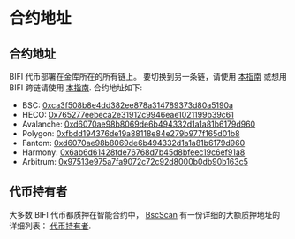 # 合约地址

## 合约地址

BIFI 代币部署在金库所在的所有链上。 要切换到另一条链，请使用 [本指南](../how-to-guides/how-to-add-and-switch-networks-on-beefy-finance.md) 或想用 BIFI 跨链请使用 [本指南](../how-to-guides/how-to-bridge-bifi-cross-chain.md). 合约地址如下:

* BSC: [0xca3f508b8e4dd382ee878a314789373d80a5190a](https://bscscan.com/token/0xca3f508b8e4dd382ee878a314789373d80a5190a)
* HECO: [0x765277eebeca2e31912c9946eae1021199b39c61](https://hecoinfo.com/token/0x765277eebeca2e31912c9946eae1021199b39c61)
* Avalanche: [0xd6070ae98b8069de6b494332d1a1a81b6179d960](https://avascan.info/blockchain/c/token/0xd6070ae98b8069de6b494332d1a1a81b6179d960)
* Polygon: [0xfbdd194376de19a88118e84e279b977f165d01b8](https://polygonscan.com/token/0xFbdd194376de19a88118e84E279b977f165d01b8)
* Fantom: [0xd6070ae98b8069de6b494332d1a1a81b6179d960](https://ftmscan.com/token/0xd6070ae98b8069de6b494332d1a1a81b6179d960)
* Harmony: [0x6ab6d61428fde76768d7b45d8bfeec19c6ef91a8](https://explorer.harmony.one/address/0x6ab6d61428fde76768d7b45d8bfeec19c6ef91a8)
* Arbitrum: [0x97513e975a7fa9072c72c92d8000b0db90b163c5](https://arbiscan.io/token/0x97513e975a7fa9072c72c92d8000b0db90b163c5)

## 代币持有者

大多数 BIFI 代币都质押在智能合约中， [BscScan](https://bscscan.com/) 有一份详细的大额质押地址的详细列表： [代币持有者](https://bscscan.com/token/tokenholderchart/0xca3f508b8e4dd382ee878a314789373d80a5190a).

